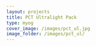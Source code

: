 ```yaml
---
layout: projects
title: PCT Ultralight Pack
type: myog
cover_image: /images/pct_ul.jpg
image_folder: /images/pct_ul/
---
```


